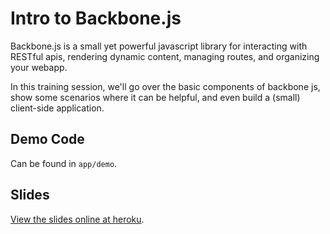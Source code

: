 # Intro to Backbone.js

Backbone.js is a small yet powerful javascript library for interacting with RESTful apis, rendering dynamic content, managing routes, and organizing your webapp.

In this training session, we'll go over the basic components of backbone js, show some scenarios where it can be helpful, and even build a (small) client-side application.

## Demo Code

Can be found in `app/demo`.

## Slides

[View the slides online at heroku](http://intro-to-backbone-js.herokuapp.com/).

